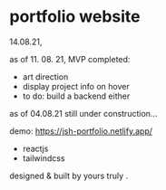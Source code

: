 # portfolio website
14.08.21, 

as of 11. 08. 21, MVP completed: 
- art direction
- display project info on hover 
- to do: build a backend either

as of 04.08.21 still under construction...

demo: https://jsh-portfolio.netlify.app/

- reactjs
- tailwindcss

designed & built by yours truly . 